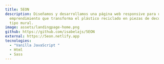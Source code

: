 ```yaml
---
title: 5EON
description: Diseñamos y desarrollamos una página web responsive para un
  emprendimiento que transforma el plástico reciclado en piezas de decoración de
  tipo mural.
image: assets/landingpage-home.png
github: https://github.com/isabelajs/5EON
external: https://5eon.netlify.app
tecnologies:
  - "Vanilla JavaScript "
  - Html
  - Sass
---
```

